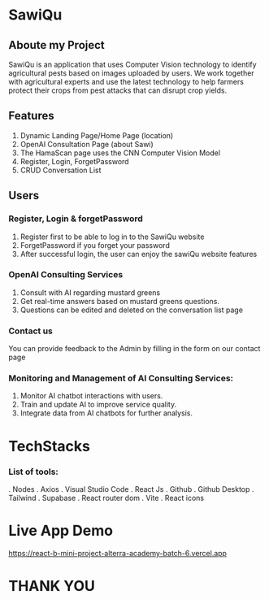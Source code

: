 # SawiQu
## Aboute my Project
SawiQu is an application that uses Computer Vision technology to identify agricultural pests based on images uploaded by users.
We work together with agricultural experts and use the latest technology to help farmers protect their crops from pest attacks that can disrupt crop yields.

## Features
1. Dynamic Landing Page/Home Page (location)
2. OpenAI Consultation Page (about Sawi)
3. The HamaScan page uses the CNN Computer Vision Model
4. Register, Login, ForgetPassword
5. CRUD Conversation List

## Users
### Register, Login & forgetPassword
1. Register first to be able to log in to the SawiQu website
2. ForgetPassword if you forget your password
3. After successful login, the user can enjoy the sawiQu website features
   
### OpenAI Consulting Services
1. Consult with AI regarding mustard greens
2. Get real-time answers based on mustard greens questions.
3. Questions can be edited and deleted on the conversation list page

### Contact us
You can provide feedback to the Admin by filling in the form on our contact page

### Monitoring and Management of AI Consulting Services:
1. Monitor AI chatbot interactions with users.
2. Train and update AI to improve service quality.
3. Integrate data from AI chatbots for further analysis.

# TechStacks
### List of tools:

. Nodes
. Axios
. Visual Studio Code
. React Js
. Github
. Github Desktop
. Tailwind
. Supabase
. React router dom
. Vite
. React icons

# Live App Demo
https://react-b-mini-project-alterra-academy-batch-6.vercel.app


# THANK YOU


